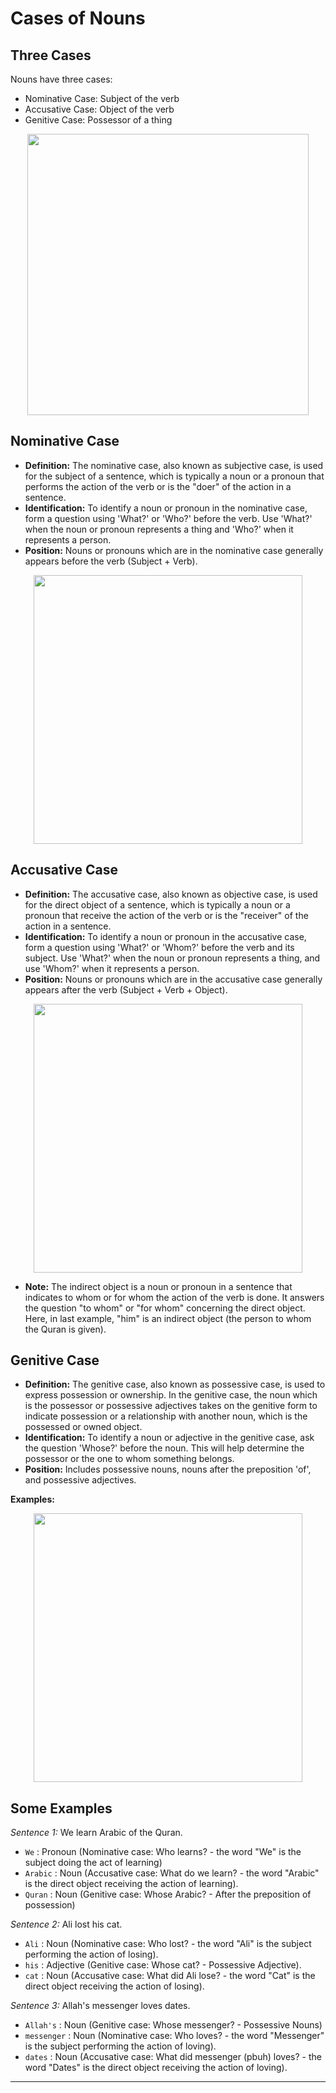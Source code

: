 # Cases of Nouns

## Three Cases
Nouns have three cases:
- Nominative Case: Subject of the verb
- Accusative Case: Object of the verb
- Genitive Case: Possessor of a thing

<p align="center">
  <img src="https://github.com/mdfnam/QnA/assets/156814846/b3a1e706-e9fc-43ca-88a0-b91ea075bad6" width="450">
</p>

## Nominative Case
- **Definition:** The nominative case, also known as subjective case, is used for the subject of a sentence, which is typically a noun or a pronoun that performs the action of the verb or is the "doer" of the action in a sentence.
- **Identification:** To identify a noun or pronoun in the nominative case, form a question using 'What?' or 'Who?' before the verb. Use 'What?' when the noun or pronoun represents a thing and 'Who?' when it represents a person.
- **Position:** Nouns or pronouns which are in the nominative case generally appears before the verb (Subject + Verb).

<p align="center">
  <img src="https://github.com/mdfnam/QnA/assets/156814846/2df80c03-4c2f-44a6-806c-1b58d66d02ef" width="430">
</p>

## Accusative Case
- **Definition:** The accusative case, also known as objective case, is used for the direct object of a sentence, which is typically a noun or a pronoun that receive the action of the verb or is the "receiver" of the action in a sentence.
- **Identification:** To identify a noun or pronoun in the accusative case, form a question using 'What?' or 'Whom?' before the verb and its subject. Use 'What?' when the noun or pronoun represents a thing, and use 'Whom?' when it represents a person.
- **Position:** Nouns or pronouns which are in the accusative case generally appears after the verb (Subject + Verb + Object).

<p align="center">
  <img src="https://github.com/mdfnam/QnA/assets/156814846/6857e2e0-cc89-46d3-b0d2-d57643ed7b41" width="430">
</p>

- **Note:** The indirect object is a noun or pronoun in a sentence that indicates to whom or for whom the action of the verb is done. It answers the question "to whom" or "for whom" concerning the direct object. Here, in last example, "him" is an indirect object (the person to whom the Quran is given).

## Genitive Case
- **Definition:** The genitive case, also known as possessive case, is used to express possession or ownership. In the genitive case, the noun which is the possessor or possessive adjectives takes on the genitive form to indicate possession or a relationship with another noun, which is the possessed or owned object.
- **Identification:** To identify a noun or adjective in the genitive case, ask the question 'Whose?' before the noun. This will help determine the possessor or the one to whom something belongs.
- **Position:** Includes possessive nouns, nouns after the preposition 'of', and possessive adjectives.

**Examples:**
<p align="center">
  <img src="https://github.com/mdfnam/QnA/assets/156814846/ad8677f3-5aa3-45a8-a6c8-c5d15d64c308" width="430">
</p>

## Some Examples
*Sentence 1:* We learn Arabic of the Quran.
- `We` : Pronoun (Nominative case: Who learns? - the word "We" is the subject doing the act of learning)
- `Arabic` : Noun (Accusative case: What do we learn? - the word "Arabic" is the direct object receiving the action of learning).
- `Quran` : Noun (Genitive case: Whose Arabic? - After the preposition of possession)

*Sentence 2:* Ali lost his cat.
- `Ali` : Noun (Nominative case: Who lost? -  the word "Ali" is the subject performing the action of losing).
- `his` : Adjective (Genitive case: Whose cat? - Possessive Adjective).
- `cat` : Noun (Accusative case: What did Ali lose? - the word "Cat" is the direct object receiving the action of losing).

*Sentence 3:* Allah's messenger loves dates.
- `Allah's` : Noun (Genitive case: Whose messenger? - Possessive Nouns)
- `messenger` : Noun (Nominative case: Who loves? - the word "Messenger" is the subject performing the action of loving).
- `dates` : Noun (Accusative case: What did messenger (pbuh) loves? - the word "Dates" is the direct object receiving the action of loving).

---
